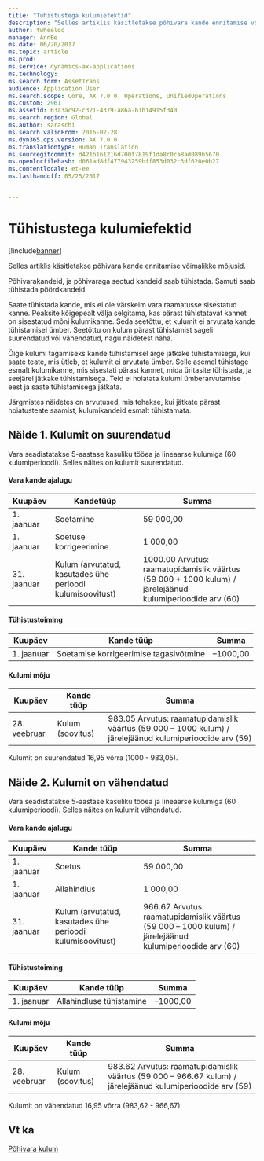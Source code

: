 ```yaml
---
title: "Tühistustega kulumiefektid"
description: "Selles artiklis käsitletakse põhivara kande ennitamise võimalikke mõjusid."
author: twheeloc
manager: AnnBe
ms.date: 06/20/2017
ms.topic: article
ms.prod: 
ms.service: dynamics-ax-applications
ms.technology: 
ms.search.form: AssetTrans
audience: Application User
ms.search.scope: Core, AX 7.0.0, Operations, UnifiedOperations
ms.custom: 2961
ms.assetid: 63a3ac92-c321-4379-a86a-b1b14915f340
ms.search.region: Global
ms.author: saraschi
ms.search.validFrom: 2016-02-28
ms.dyn365.ops.version: AX 7.0.0
ms.translationtype: Human Translation
ms.sourcegitcommit: d421b161216d700f7819f1da8c0ca8ad089b5670
ms.openlocfilehash: d061ad8df477943259bff853d032c3df620e0b27
ms.contentlocale: et-ee
ms.lasthandoff: 05/25/2017


---
```


# <a name="depreciation-effects-with-reversals"></a>Tühistustega kulumiefektid

[!include[banner](../includes/banner.md)]


Selles artiklis käsitletakse põhivara kande ennitamise võimalikke mõjusid. 

Põhivarakandeid, ja põhivaraga seotud kandeid saab tühistada. Samuti saab tühistada pöördkandeid. 

Saate tühistada kande, mis ei ole värskeim vara raamatusse sisestatud kanne. Peaksite kõigepealt välja selgitama, kas pärast tühistatavat kannet on sisestatud mõni kulumikanne. Seda seetõttu, et kulumit ei arvutata kande tühistamisel ümber. Seetõttu on kulum pärast tühistamist sageli suurendatud või vähendatud, nagu näidetest näha. 

Õige kulumi tagamiseks kande tühistamisel ärge jätkake tühistamisega, kui saate teate, mis ütleb, et kulumit ei arvutata ümber. Selle asemel tühistage esmalt kulumikanne, mis sisestati pärast kannet, mida üritasite tühistada, ja seejärel jätkake tühistamisega. Teid ei hoiatata kulumi ümberarvutamise eest ja saate tühistamisega jätkata. 

Järgmistes näidetes on arvutused, mis tehakse, kui jätkate pärast hoiatusteate saamist, kulumikandeid esmalt tühistamata.

## <a name="example-1-depreciation-is-overstated"></a> Näide 1. Kulumit on suurendatud
Vara seadistatakse 5-aastase kasuliku tööea ja lineaarse kulumiga (60 kulumiperioodi). Selles näites on kulumit suurendatud.
#### <a name="asset-transaction-history"></a>Vara kande ajalugu

| Kuupäev       | Kandetüüp                                                          | Summa                                    |
|------------|---------------------------------------------------------------------------|-------------------------------------------|
| 1. jaanuar  | Soetamine                                                               | 59 000,00                                 |
| 1. jaanuar  | Soetuse korrigeerimine                                                    | 1 000,00                                  |
| 31. jaanuar | Kulum (arvutatud, kasutades ühe perioodi kulumisoovitust) | 1000.00 Arvutus: raamatupidamislik väärtus (59 000 + 1000 kulum) / järelejäänud kulumiperioodide arv (60) |

#### <a name="reversal-action"></a>Tühistustoiming

| Kuupäev      | Kande tüüp                | Summa    |
|-----------|---------------------------------|-----------|
| 1. jaanuar | Soetamise korrigeerimise tagasivõtmine | –1000,00 |

#### <a name="depreciation-effect"></a>Kulumi mõju

| Kuupäev        | Kande tüüp        | Summa                                                                                |
|-------------|-------------------------|---------------------------------------------------------------------------------------|
| 28. veebruar | Kulum (soovitus) | 983.05 Arvutus: raamatupidamislik väärtus (59 000 – 1000 kulum) / järelejäänud kulumiperioodide arv (59) |

Kulumit on suurendatud 16,95 võrra (1000 - 983,05).

## <a name="example-2-depreciation-is-understated"></a> Näide 2. Kulumit on vähendatud
Vara seadistatakse 5-aastase kasuliku tööea ja lineaarse kulumiga (60 kulumiperioodi). Selles näites on kulumit vähendatud.
#### <a name="asset-transaction-history"></a>Vara kande ajalugu

| Kuupäev       | Kande tüüp                                                          | Summa                                      |
|------------|---------------------------------------------------------------------------|---------------------------------------------|
| 1. jaanuar  | Soetus                                                               | 59 000,00                                   |
| 1. jaanuar  | Allahindlus                                                     | 1 000,00                                    |
| 31. jaanuar | Kulum (arvutatud, kasutades ühe perioodi kulumisoovitust) | 966.67 Arvutus: raamatupidamislik väärtus (59 000 – 1000 kulum) / järelejäänud kulumiperioodide arv (60) |

#### <a name="reversal-action"></a>Tühistustoiming

| Kuupäev      | Kande tüüp               | Summa    |
|-----------|--------------------------------|-----------|
| 1. jaanuar | Allahindluse tühistamine | –1000,00 |

#### <a name="depreciation-effect"></a>Kulumi mõju

| Kuupäev        | Kande tüüp        | Summa                                                                                       |
|-------------|-------------------------|----------------------------------------------------------------------------------------------|
| 28. veebruar | Kulum (soovitus) | 983.62 Arvutus: raamatupidamislik väärtus (59 000 – 966.67 kulum) / järelejäänud kulumiperioodide arv (59) |

Kulumit on vähendatud 16,95 võrra (983,62 - 966,67).



<a name="see-also"></a>Vt ka
--------

[Põhivara kulum](fixed-asset-depreciation.md)




